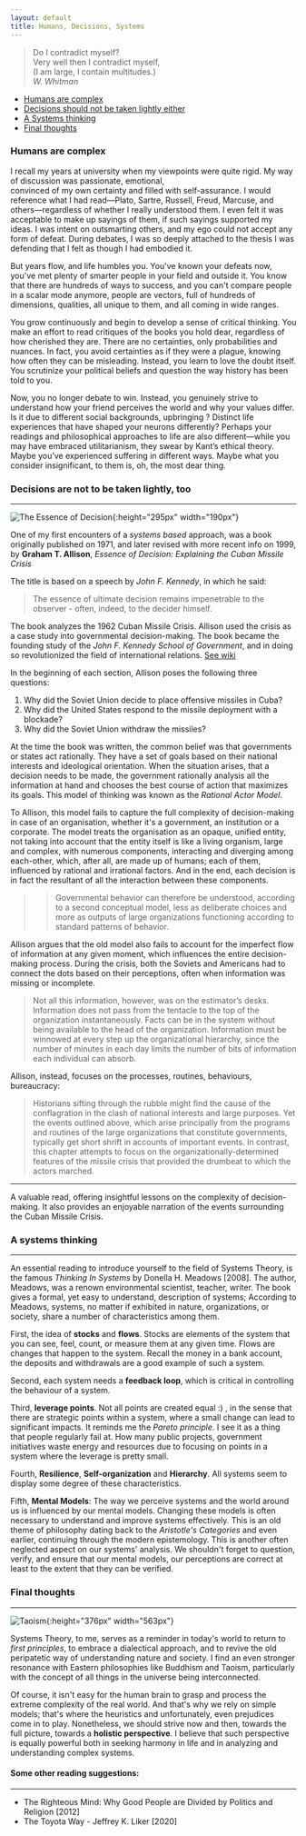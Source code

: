 ```yaml
---
layout: default
title: Humans, Decisions, Systems
---
```


> Do I contradict myself? <br>
> Very well then I contradict myself, <br>
> (I am large, I contain multitudes.) <br>
> *W. Whitman* 


* [Humans are complex](#humans)
* [Decisions should not be taken lightly either](#decisions)
* [A Systems thinking](#systems)
* [Final thoughts](#final)


<!-- TOC --><a name="humans"></a>
### Humans are complex

I recall my years at university when my viewpoints were quite rigid. My way of discussion was passionate, emotional,  
convinced of my own certainty and filled with self-assurance. I would reference what I had read—Plato, Sartre, Russell, 
Freud, Marcuse, and others—regardless of whether I really understood them. I even felt it was acceptable to make 
up sayings of them, if such sayings supported my ideas. I was intent on outsmarting others, and my ego could not accept 
any form of defeat. During debates, I was so deeply attached to the thesis I was defending that I felt as though I had 
embodied it.

But years flow, and life humbles you. You've known your defeats now, you've met plenty of smarter people in 
your field and outside it. You know that there are hundreds of ways to success, and you can't compare people in a 
scalar mode anymore, people are vectors, full of hundreds of dimensions, qualities, all unique to them, and all coming 
in wide ranges.

You grow continuously and begin to develop a sense of critical thinking. You make an effort to read critiques of the 
books you hold dear, regardless of how cherished they are. There are no certainties, only probabilities and nuances. 
In fact, you avoid certainties as if they were a plague, knowing how often they can be misleading. Instead, you learn 
to love the doubt itself. You scrutinize your political beliefs and question the way history has been told to you.

Now, you no longer debate to win. Instead, you genuinely strive to understand how your friend perceives the world 
and why your values differ. Is it due to different social backgrounds, upbringing ? Distinct life experiences that have 
shaped your neurons differently? Perhaps your readings and philosophical approaches to life are also different—while 
you may have embraced utilitarianism, they swear by Kant’s ethical theory. Maybe you’ve experienced suffering in 
different ways. Maybe what you consider insignificant, to them is, oh, the most dear thing.

<!-- TOC --><a name="decisions"></a>
### Decisions are not to be taken lightly, too
---

![The Essence of Decision](../images/decision.png){:height="295px" width="190px"}

One of my first encounters of a *systems based* approach, was a book originally published on 1971, and later revised 
with more recent info on 1999, by **Graham T. Allison**, *Essence of Decision: Explaining the Cuban Missile Crisis*

The title is based on a speech by *John F. Kennedy*, in which he said:
> The essence of ultimate decision remains impenetrable to the observer - often, indeed, to the decider himself.

The book analyzes the 1962 Cuban Missile Crisis. Allison used the crisis as a case study into governmental 
decision-making. The book became the founding study of the *John F. Kennedy School of Government*, and in doing so 
revolutionized the field of international relations. [See wiki](https://en.wikipedia.org/wiki/Essence_of_Decision)

In the beginning of each section, Allison poses the following three questions:

1. Why did the Soviet Union decide to place offensive missiles in Cuba?
2. Why did the United States respond to the missile deployment with a blockade?
3. Why did the Soviet Union withdraw the missiles?

At the time the book was written, the common belief was that governments or states act rationally. They have a set of 
goals based on their national interests and ideological orientation. When the situation arises, that a decision needs 
to be made, the government rationally analysis all the information at hand and chooses the best course of action that 
maximizes its goals. This model of thinking was known as the *Rational Actor Model*.

To Allison, this model fails to capture the full complexity of decision-making in case of an organisation, whether it's 
a government, an institution or a corporate. The model treats the organisation as an opaque, unified entity, not taking 
into account that the entity itself is like a living organism, large and complex, with numerous components, interacting 
and diverging among each-other, which, after all, are made up of humans; each of them, influenced by rational and 
irrational factors. And in the end, each decision is in fact the resultant of all the interaction between these 
components.

>> Governmental behavior can therefore be understood, according to a second conceptual model, less as deliberate
>> choices and more as outputs of large organizations functioning according to standard patterns of behavior.

Allison argues that the old model also fails to account for the imperfect flow of information at any given moment, 
which influences the entire decision-making process. During the crisis, both the Soviets and Americans had to connect 
the dots based on their perceptions, often when information was missing or incomplete.

> Not all this information, however, was on the estimator’s desks. Information does not pass from the tentacle to the 
> top of the organization instantaneously. Facts can be in the system without being available to the head of the 
> organization. Information must be winnowed at every step up the organizational hierarchy, since the number of minutes 
> in each day limits the number of bits of information each individual can absorb.

Allison, instead, focuses on the processes, routines, behaviours, bureaucracy:

> Historians sifting through the rubble might find the cause of the conflagration in the clash of
> national interests and large purposes. Yet the events outlined above, which arise principally from the 
> programs and routines of the large organizations that constitute governments, typically get short shrift in accounts 
> of important events. In contrast, this chapter attempts to focus on the organizationally-determined features of the 
> missile crisis that provided the drumbeat to which the actors marched.

***

A valuable read, offering insightful lessons on the complexity of decision-making. It also provides an enjoyable 
narration of the events surrounding the Cuban Missile Crisis.

<!-- TOC --><a name="systems"></a>
### A systems thinking
---

An essential reading to introduce yourself to the field of Systems Theory, is the famous *Thinking In Systems* by
Donella H. Meadows [2008]. The author, Meadows, was a renown environmental scientist, teacher, writer. The book gives 
a formal, yet easy to understand, description of systems; According to Meadows, systems, no matter if exhibited in 
nature, organizations, or society, share a number of characteristics among them.

First, the idea of **stocks** and **flows**. Stocks are elements of the system that you can see, feel, count, or 
measure them at any given time. Flows are changes that happen to the system. Recall the money in a bank account, 
the deposits and withdrawals are a good example of such a system.

Second, each system needs a **feedback loop**, which is critical in controlling the behaviour of a system.

Third, **leverage points**. Not all points are created equal :) , in the sense that there are strategic points 
within a system, where a small change can lead to significant impacts. It reminds me the *Pareto principle*.
I see it as a thing that people regularly fail at. How many public projects, government initiatives
waste energy and resources due to focusing on points in a system where the leverage is pretty small.

Fourth, **Resilience**, **Self-organization** and **Hierarchy**. All systems seem to display some degree of these 
characteristics.

Fifth, **Mental Models**: The way we perceive systems and the world around us is influenced by our mental models. 
Changing these models is often necessary to understand and improve systems effectively. This is an old theme of 
philosophy dating back to the *Aristotle's Categories* and even earlier, continuing through the modern epistemology. 
This is another often neglected aspect on our systems' analysis. We shouldn't forget to question, verify, and ensure 
that our mental models, our perceptions are correct at least to the extent that they can be verified.

<!-- TOC --><a name="final"></a>
### Final thoughts
---

![Taoism](../images/holy-mountain-bejing.jpg){:height="376px" width="563px"}

Systems Theory, to me, serves as a reminder in today's world to return to *first principles*, to embrace a dialectical 
approach, and to revive the old peripatetic way of understanding nature and society. I find an even stronger resonance 
with Eastern philosophies like Buddhism and Taoism, particularly with the concept of all things in the universe being 
interconnected.

Of course, it isn't easy for the human brain to grasp and process the extreme complexity of the real world. And that's 
why we rely on simple models; that's where the heuristics and unfortunately, even prejudices come in to play. 
Nonetheless, we should strive now and then, towards the full picture, towards a **holistic perspective**.
I believe that such perspective is equally powerful both in seeking harmony in life and in analyzing and understanding 
complex systems.

#### Some other reading suggestions:
---
+ The Righteous Mind: Why Good People are Divided by Politics and Religion [2012]
+ The Toyota Way - Jeffrey K. Liker [2020]